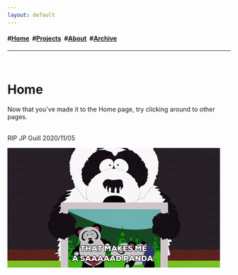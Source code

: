 ```yaml
---
layout: default
---
```

<h4>#<a href="/index">Home</a>&nbsp; #<a href="/projects">Projects</a>&nbsp; #<a href="/about">About</a>&nbsp; #<a href="/archive">Archive</a></h4>
<hr>
<div class="blurb">
	<br>
	<h1>Home</h1>
	<p> Now that you've made it to the Home page, try clicking around to other pages.
<br>
<br>
	<p>RIP JP Guill 2020/11/05</p>
        <img src="/sadpanda.gif" alt="alternatetext">
</div>
